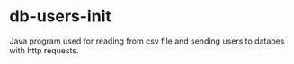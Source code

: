 # db-users-init
Java program used for reading from csv file and sending users to databes with http requests.
